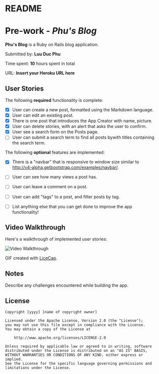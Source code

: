 # README
# Pre-work - *Phu's Blog*



**Phu's Blog** is a Ruby on Rails blog application.

Submitted by: **Luu Duc Phu**

Time spent: **10** hours spent in total

URL: **Insert your Heroku URL here**

## User Stories

The following **required** functionality is complete:


* [x] User can create a new post, formatted using the Markdown language.
* [x] User can edit an existing post.
* [x] There is one post that introduces the App Creator with name, picture.
* [x] User can delete stories, with an alert that asks the user to confirm.
* [x] User see a search form on the Posts page.
* [ ] User can submit a search term to find all posts bywith titles containing the search term.

The following **optional** features are implemented:
* [x] There is a "navbar" that is responsive to window size similar to http://v4-alpha.getbootstrap.com/examples/navbar/.
* [ ] User can see how many views a post has.
* [ ] User can leave a comment on a post.
* [ ] User can add "tags" to a post, and filter posts by tag.


- [ ] List anything else that you can get done to improve the app functionality!

## Video Walkthrough

Here's a walkthrough of implemented user stories:



![Video Walkthrough](/path/to/your/gif/file)

GIF created with [LiceCap](http://www.cockos.com/licecap/).

## Notes

Describe any challenges encountered while building the app.

## License

    Copyright [yyyy] [name of copyright owner]

    Licensed under the Apache License, Version 2.0 (the "License");
    you may not use this file except in compliance with the License.
    You may obtain a copy of the License at

        http://www.apache.org/licenses/LICENSE-2.0

    Unless required by applicable law or agreed to in writing, software
    distributed under the License is distributed on an "AS IS" BASIS,
    WITHOUT WARRANTIES OR CONDITIONS OF ANY KIND, either express or implied.
    See the License for the specific language governing permissions and
    limitations under the License.

